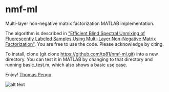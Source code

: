 nmf-ml
======

Multi-layer non-negative matrix factorization MATLAB implementation.

The algorithm is described in ["Efficient Blind Spectral Unmixing of Fluorescently Labeled Samples Using Multi-Layer Non-Negative Matrix Factorization"][1]. You are free to use the code. Please acknowledge by citing.

To install, clone (git clone https://github.com/tp81/nmf-ml.git) into a new directory. You can test it in MATLAB by changing to that directory and running basic_test.m, which also shows a basic use case.

Enjoy!
[Thomas Pengo][0]

![alt text](http://thomaspengo.org/themes/thomas/logo.png "Thomas Pengo")

[0]: http://thomaspengo.org
[1]: http://www.plosone.org/article/info%3Adoi%2F10.1371%2Fjournal.pone.0078504

